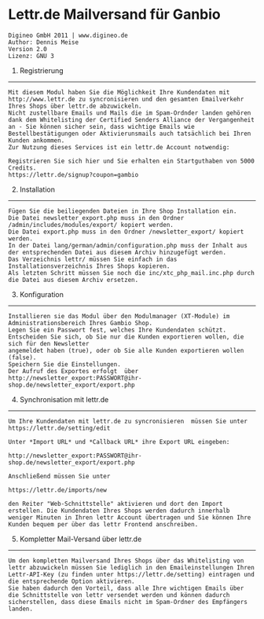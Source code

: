 Lettr.de Mailversand für Ganbio
===================================
    Digineo GmbH 2011 | www.digineo.de
    Author: Dennis Meise
    Version 2.0
    Lizenz: GNU 3

1. Registrierung
------------
	Mit diesem Modul haben Sie die Möglichkeit Ihre Kundendaten mit http://www.lettr.de zu syncronisieren und den gesamten Emailverkehr Ihres Shops über lettr.de abzuwickeln.
	Nicht zustellbare Emails und Mails die im Spam-Ordnder landen gehören dank dem Whitelisting der Certified Senders Alliance der Vergangenheit an - Sie können sicher sein, dass wichtige Emails wie Bestellbestätigungen oder Aktivierunsmails auch tatsächlich bei Ihren Kunden ankommen.
	Zur Nutzung dieses Services ist ein lettr.de Account notwendig:
	
	Registrieren Sie sich hier und Sie erhalten ein Startguthaben von 5000 Credits.
	https://lettr.de/signup?coupon=gambio


2. Installation
---------------
	Fügen Sie die beiliegenden Dateien in Ihre Shop Installation ein.
	Die Datei newsletter_export.php muss in den Ordner /admin/includes/modules/export/ kopiert werden.
	Die Datei export.php muss in den Ordner /newsletter_export/ kopiert werden.
	In der Datei lang/german/admin/configuration.php muss der Inhalt aus der entsprechenden Datei aus diesem Archiv hinzugefügt werden.
	Das Verzeichnis lettr/ müssen Sie einfach in das Installationsverzeichnis Ihres Shops kopieren.
	Als letzten Schritt müssen Sie noch die inc/xtc_php_mail.inc.php durch die Datei aus diesem Archiv ersetzen.

3. Konfiguration
------------
	Installieren sie das Modul über den Modulmanager (XT-Module) im Administrationsbereich Ihres Gambio Shop.
	Legen Sie ein Passwort fest, welches Ihre Kundendaten schützt. 
	Entscheiden Sie sich, ob Sie nur die Kunden exportieren wollen, die sich für den Newsletter 
	angemeldet haben (true), oder ob Sie alle Kunden exportieren wollen (false).
	Speichern Sie die Einstellungen.
	Der Aufruf des Exportes erfolgt  über http://newsletter_export:PASSWORT@ihr-shop.de/newsletter_export/export.php 	 

4. Synchronisation mit lettr.de
------------
	Um Ihre Kundendaten mit lettr.de zu syncronisieren	müssen Sie unter 
	https://lettr.de/setting/edit

	Unter *Import URL* und *Callback URL* ihre Export URL eingeben:

	http://newsletter_export:PASSWORT@ihr-shop.de/newsletter_export/export.php 	

	Anschließend müssen Sie unter

	https://lettr.de/imports/new

	den Reiter "Web-Schnittstelle" aktivieren und dort den Import erstellen. Die Kundendaten Ihres Shops werden dadurch innerhalb weniger Minuten in Ihren lettr Account übertragen und Sie können Ihre Kunden bequem per über das lettr Frontend anschreiben.


5. Kompletter Mail-Versand über lettr.de
------------	
	Um den kompletten Mailversand Ihres Shops über das Whitelisting von lettr abzuwickeln müssen Sie lediglich in den Emaileinstellungen Ihren Lettr-API-Key (zu finden unter https://lettr.de/setting) eintragen und die entsprechende Option aktivieren.
	Sie haben dadurch den Vorteil, dass alle Ihre wichtigen Emails über die Schnittstelle von lettr versendet werden und können dadurch sicherstellen, dass diese Emails nicht im Spam-Ordner des Empfängers landen.
